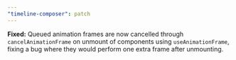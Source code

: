 ```yaml
---
"timeline-composer": patch
---
```


**Fixed:** Queued animation frames are now cancelled through `cancelAnimationFrame` on unmount of components using `useAnimationFrame`, fixing a bug where they would perform one extra frame after unmounting.

